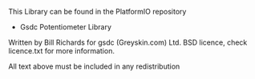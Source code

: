 This Library can be found in the PlatformIO repository

- Gsdc Potentiometer Library

Written by Bill Richards for gsdc (Greyskin.com) Ltd. BSD licence, check licence.txt for more information. 

All text above must be included in any redistribution
